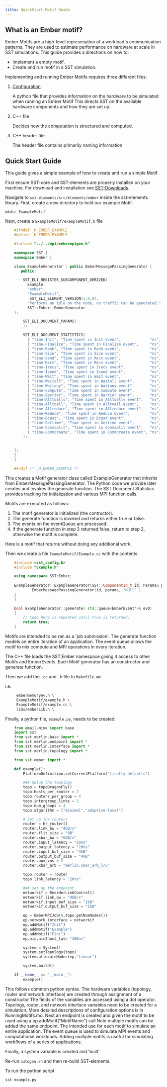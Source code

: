 ```yaml
---
title: QuickStart Motif Guide
---
```


## What is an Ember motif?
Ember Motifs are a high-level represenation of a workload's communication patterns. They are used to estimate performance on hardware at scale in SST simulations.
This guide provides a directions on how to:

*   Implement a empty motif.
*   Create and run motif in a SST simulation.

Implementing and running Ember Motifs requires three different files:

1.  [Configuration](../../config/)

    A python file that provides information on the hardware to be simulated when running an Ember Motif
    This directs SST on the available hardware components and how they are set up.
2.  C++ file

    Decides how the computation is structured and computed.
3.  C++ header file

    The header file contains primarily naming information

## Quick Start Guide

This guide gives a simple example of how to create and run a simple Motif.

First ensure SST-core and SST-elements are properly installed on your machine. For download and installation see [SST-Downloads](http://sst-simulator.org/SSTPages/SSTMainDownloads/).

Navigate to `sst-elements/src/elements/ember` inside the sst-elements library.
First, create a new directory to hold our example Motif.

`mkdir ExampleMotif`

Next, create a `ExampleMotif/exampleMotif.h` file
```cpp
    #ifndef _H_EMBER_EXAMPLE
    #define _H_EMBER_EXAMPLE

    #include "../../mpi/embermpigen.h"

    namespace SST {
    namespace Ember {

    class ExampleGenerator : public EmberMessagePassingGenerator {
       public:

        SST_ELI_REGISTER_SUBCOMPONENT_DERIVED(
          Example,
          "ember",
          "ExampleMotif",
           SST_ELI_ELEMENT_VERSION(1,0,0),
          "Performs an idle on the node, no traffic can be generated.",
          SST::Ember::EmberGenerator
    );

        SST_ELI_DOCUMENT_PARAMS(
        );

        SST_ELI_DOCUMENT_STATISTICS(
          { "time-Init", "Time spent in Init event",             "ns", 0},
          { "time-Finalize", "Time spent in Finalize event",     "ns", 0},
          { "time-Rank", "Time spent in Rank event",             "ns", 0},
          { "time-Size", "Time spent in Size event",             "ns", 0},
          { "time-Send", "Time spent in Recv event",             "ns", 0},
          { "time-Recv", "Time spent in Recv event",             "ns", 0},
          { "time-Irecv", "Time spent in Irecv event",           "ns", 0},
          { "time-Isend", "Time spent in Isend event",           "ns", 0},
          { "time-Wait", "Time spent in Wait event",             "ns", 0},
          { "time-Waitall", "Time spent in Waitall event",       "ns", 0},
          { "time-Waitany", "Time spent in Waitany event",       "ns", 0},
          { "time-Compute", "Time spent in Compute event",       "ns", 0},
          { "time-Barrier", "Time spent in Barrier event",       "ns", 0},
          { "time-Alltoallv", "Time spent in Alltoallv event",   "ns", 0},
          { "time-Alltoall", "Time spent in Alltoall event",     "ns", 0},
          { "time-Allreduce", "Time spent in Allreduce event",   "ns", 0},
          { "time-Reduce", "Time spent in Reduce event",         "ns", 0},
          { "time-Bcast", "Time spent in Bcast event",           "ns", 0},
          { "time-Gettime", "Time spent in Gettime event",       "ns", 0},
          { "time-Commsplit", "Time spent in Commsplit event",   "ns", 0},
          { "time-Commcreate", "Time spent in Commcreate event", "ns", 0},
        );

        
    };
    }
    }

    #endif /* _H_EMBER_EXAMPLE */
```
This creates a Motif generator class called ExampleGenerator that inherits from EmberMessagePassingGenerator. The Python code we provide later creates and invokes the generate function.
The SST Document Statistics provides tracking for initialization and various MPI function calls.

Motifs are executed as follows:

1. The motif generator is initialized (the contructor).
1. The generate function is invoked and returns either true or false.
1. The events on the eventQueue are processed.
1. If the generate function in step 2 returned false, return to step 2, otherwise the motif is complete.

Here is a motif that returns without doing any additional work.

Then we create a file `ExampleMotif/Example.cc` with the contents:

```cpp
    #include <sst_config.h>
    #include "Example.h"

    using namespace SST:Ember;
    
    ExampleGenerator::ExampleGenerator(SST::ComponentId_t id, Params& params) :
        	EmberMessagePassingGenerator(id, params, "Null" )
    {
    }

    bool ExampleGenerator::generate( std::queue<EmberEvent*>& evQ)
    { 
        // Code here is repeated until true is returned. 
        return true;
    }
```


Motifs are intended to be ran as a 'job submission'.
The generate function models an entire iteration of an application. The event queue allows the motif to mix compute and MPI operations in every iteration.



The C++ file loads the SST:Ember namespace giving it access to other Motifs and EmberEvents. 
Each Motif generator has an constructor and generate function. 


Then we add the `.cc` and `.h` file to `Makefile.am`

i.e.
```sh
     embermemoryev.h \
     ExampleMotif/example.h \
     ExampleMotif/example.cc \
     libs/emberLib.h \
```

Finally, a python file, `example.py`, needs to be created:

```py
    from email.mime import base
    import sst
    from sst.merlin.base import *
    from sst.merlin.endpoint import *
    from sst.merlin.interface import *
    from sst.merlin.topology import *

    from sst.ember import *

    def example():
        PlatformDefinition.setCurrentPlatform("firefly-defaults")

        ### Setup the topology
        topo = topoDragonFly()
        topo.hosts_per_router = 2
        topo.routers_per_group = 4
        topo.intergroup_links = 2
        topo.num_groups = 4
        topo.algorithm = ["minimal","adaptive-local"]

        # Set up the routers
        router = hr_router()
        router.link_bw = "4GB/s"
        router.flit_size = "8B"
        router.xbar_bw = "6GB/s"
        router.input_latency = "20ns"
        router.output_latency = "20ns"
        router.input_buf_size = "4kB"
        router.output_buf_size = "4kB"
        router.num_vns = 2
        router.xbar_arb = "merlin.xbar_arb_lru"

        topo.router = router
        topo.link_latency = "20ns"

        ### set up the endpoint
        networkif = ReorderLinkControl()
        networkif.link_bw = "4GB/s"
        networkif.input_buf_size = "1kB"
        networkif.output_buf_size = "1kB"

        ep = EmberMPIJob(0,topo.getNumNodes())
        ep.network_interface = networkif
        ep.addMotif("Init")
        ep.addMotif("Example")
        ep.addMotif("Fini")
        ep.nic.nic2host_lat= "100ns"

        system = System()
        system.setTopology(topo)
        system.allocateNodes(ep,"linear")

        system.build()

    if __name__ == "__main__":
        example()
```

This follows common python syntax.
The hardware variables (topology, router and network interface) are created through assignment of a constructor
The fields of the variables are accessed using a dot operator.
Topology, router, and network interface variables need to be created for a simulation. More detailed descriptions of configuration options is in RunningMotifs.md. 
Next an endpoint is created and given the motif to be used using a ep.addMotif("MotifName") call
Note multiple motifs can be added the same endpoint. The intended use for each motif to simulate an entire application. The event queue is used to simulate MPI events and computational workloads. Adding multiple motifs is useful for simulating workflows of a series of applications. 

Finally, a system variable is created and 'built'

Re-run `autogen.sh` and then re-build SST-elements.

To run the python script

```
sst example.py
```



